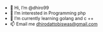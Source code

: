 - 👋 Hi, I’m @dhiro99
- 👀 I’m interested in Programming php
- 🌱 I’m currently learning golang and c ++
- 📫 Email me dhirodattobiswas@gmail.com

<!---
dhiro99/dhiro99 is a ✨ special ✨ repository because its `README.md` (this file) appears on your GitHub profile.
You can click the Preview link to take a look at your changes.
--->
